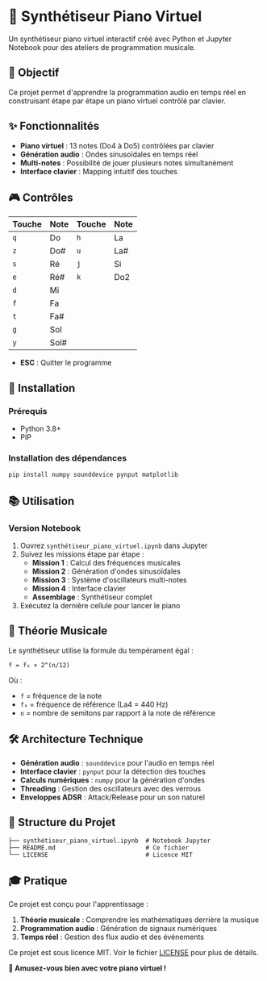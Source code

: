 # 🎹 Synthétiseur Piano Virtuel

Un synthétiseur piano virtuel interactif créé avec Python et Jupyter Notebook pour des ateliers de programmation musicale.

## 🎯 Objectif

Ce projet permet d'apprendre la programmation audio en temps réel en construisant étape par étape un piano virtuel contrôlé par clavier.

## ✨ Fonctionnalités

- **Piano virtuel** : 13 notes (Do4 à Do5) contrôlées par clavier
- **Génération audio** : Ondes sinusoïdales en temps réel
- **Multi-notes** : Possibilité de jouer plusieurs notes simultanément
- **Interface clavier** : Mapping intuitif des touches

## 🎮 Contrôles

| Touche | Note | Touche | Note |
|--------|------|--------|------|
| `q` | Do | `h` | La |
| `z` | Do# | `u` | La# |
| `s` | Ré | `j` | Si |
| `e` | Ré# | `k` | Do2 |
| `d` | Mi | | |
| `f` | Fa | | |
| `t` | Fa# | | |
| `g` | Sol | | |
| `y` | Sol# | | |

- **ESC** : Quitter le programme

## 🚀 Installation

### Prérequis
- Python 3.8+
- PIP

### Installation des dépendances

```bash
pip install numpy sounddevice pynput matplotlib
```

## 📚 Utilisation

### Version Notebook

1. Ouvrez `synthétiseur_piano_virtuel.ipynb` dans Jupyter
2. Suivez les missions étape par étape :
   - **Mission 1** : Calcul des fréquences musicales
   - **Mission 2** : Génération d'ondes sinusoïdales
   - **Mission 3** : Système d'oscillateurs multi-notes
   - **Mission 4** : Interface clavier
   - **Assemblage** : Synthétiseur complet
3. Exécutez la dernière cellule pour lancer le piano


## 🎵 Théorie Musicale

Le synthétiseur utilise la formule du tempérament égal :

```
f = f₀ × 2^(n/12)
```

Où :
- `f` = fréquence de la note
- `f₀` = fréquence de référence (La4 = 440 Hz)
- `n` = nombre de semitons par rapport à la note de référence

## 🛠️ Architecture Technique

- **Génération audio** : `sounddevice` pour l'audio en temps réel
- **Interface clavier** : `pynput` pour la détection des touches
- **Calculs numériques** : `numpy` pour la génération d'ondes
- **Threading** : Gestion des oscillateurs avec des verrous
- **Enveloppes ADSR** : Attack/Release pour un son naturel

## 📖 Structure du Projet

```
├── synthétiseur_piano_virtuel.ipynb  # Notebook Jupyter
├── README.md                         # Ce fichier
└── LICENSE                           # Licence MIT
```

## 🎓 Pratique

Ce projet est conçu pour l'apprentissage :

1. **Théorie musicale** : Comprendre les mathématiques derrière la musique
2. **Programmation audio** : Génération de signaux numériques
3. **Temps réel** : Gestion des flux audio et des événements



Ce projet est sous licence MIT. Voir le fichier [LICENSE](LICENSE) pour plus de détails.


**🎉 Amusez-vous bien avec votre piano virtuel !**
